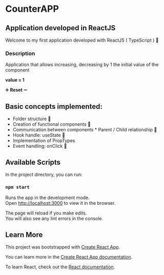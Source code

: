 # CounterAPP

## Application developed in ReactJS

Welcome to my first application developed with ReactJS ( TypeScript ) :hatching_chick:

### Description

Application that allows increasing, decreasing by 1 the initial value of the component

**value = 1**

:heavy_plus_sign: **Reset** :heavy_minus_sign:

## Basic concepts implemented:

- Folder structure :file_folder:
- Creation of functional components :construction:
- Communication between components \* Parent / Child relationship :speech_balloon:
- Hook handle: useState :arrows_counterclockwise:
- Implementation of PropTypes
- Event handling: onClick :mouse2:

## Available Scripts

In the project directory, you can run:

### `npm start`

Runs the app in the development mode.<br />
Open [http://localhost:3000](http://localhost:3000) to view it in the browser.

The page will reload if you make edits.<br />
You will also see any lint errors in the console.

## Learn More

This project was bootstrapped with [Create React App](https://github.com/facebook/create-react-app).

You can learn more in the [Create React App documentation](https://facebook.github.io/create-react-app/docs/getting-started).

To learn React, check out the [React documentation](https://reactjs.org/).
